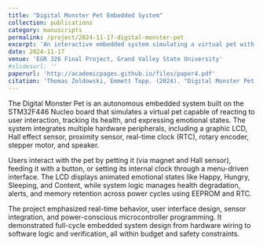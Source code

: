 ```yaml
---
title: "Digital Monster Pet Embedded System"
collection: publications
category: manuscripts
permalink: /project/2024-11-17-digital-monster-pet
excerpt: 'An interactive embedded system simulating a virtual pet with emotional states, health tracking, and real-time responses using STM32 microcontroller.'
date: 2024-11-17
venue: 'EGR 326 Final Project, Grand Valley State University'
#slidesurl: ''
paperurl: 'http://academicpages.github.io/files/paper4.pdf'
citation: 'Thomas Zoldowski, Emmett Topp. (2024). "Digital Monster Pet Embedded System." <i>GVSU EGR 326 Final Report</i>.'
---
```


The Digital Monster Pet is an autonomous embedded system built on the STM32F446 Nucleo board that simulates a virtual pet capable of reacting to user interaction, tracking its health, and expressing emotional states. The system integrates multiple hardware peripherals, including a graphic LCD, Hall effect sensor, proximity sensor, real-time clock (RTC), rotary encoder, stepper motor, and speaker.

Users interact with the pet by petting it (via magnet and Hall sensor), feeding it with a button, or setting its internal clock through a menu-driven interface. The LCD displays animated emotional states like Happy, Hungry, Sleeping, and Content, while system logic manages health degradation, alerts, and memory retention across power cycles using EEPROM and RTC.

The project emphasized real-time behavior, user interface design, sensor integration, and power-conscious microcontroller programming. It demonstrated full-cycle embedded system design from hardware wiring to software logic and verification, all within budget and safety constraints.
